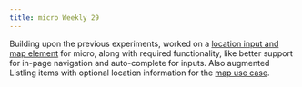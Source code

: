```yaml
---
title: micro Weekly 29
---
```


Building upon the previous experiments, worked on a
[location input and map element](https://github.com/noyainrain/micro/issues/28) for micro, along
with required functionality, like better support for in-page navigation and auto-complete for
inputs. Also augmented Listling items with optional location information for the
[map use case](https://github.com/noyainrain/listling/issues/28).
